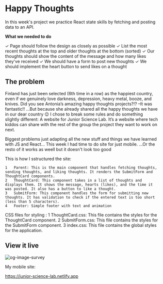 # Happy Thoughts

In this week's project we practice React state skills by fetching and posting data to an API.

**What we needed to do**

✓ Page should follow the design as closely as possible
✓ List the most recent thoughts at the top and older thoughts at the bottom (sorted)
✓ Our thoughts should show the content of the message and how many likes they've received
✓ We should have a form to post new thoughts
✓ We should implement the heart button to send likes on a thought

## The problem

Finland has just been selected (6th time in a row) as the happiest country, even if we genuinely love darkness, depression, heavy metal, booze, and knives.
Did you see Antonia’s amazing happy thoughts projects?!? –It was fantastic!! …But because she already shared all the happy thoughts we have in our dear country 😉 I chose to break some rules and do something slightly different:
A website for Junior Science Lab. It’s a website where tech kiddos can share with the rest of the group the project they want to work on next.

Biggest problems just adapting all the new stuff and things we have learned with JS and React...
This week I had time to do site for just mobile.  ...Or the resto of it works as weell but it doesn't look too good

This is how I sstructured the site:

	1	Parent: This is the main component that handles fetching thoughts, sending thoughts, and liking thoughts. It renders the SubmitForm and ThoughtCard components.
	2	ThoughtCard: This component takes in a list of thoughts and displays them. It shows the message, hearts (likes), and the time it was posted. It also has a button to like a thought.
	3	SubmitForm: This component handles the form for submitting new thoughts. It has validation to check if the entered text is too short (less than 5 characters).
	4	Footer: Simple footer with text and animation

CSS files for styling :
	1	ThoughtCard.css: This file contains the styles for the ThoughtCard component.
	2	SubmitForm.css: This file contains the styles for the SubmitForm component.
	3	index.css: This file contains the global styles for the application.

## View it live
![og-image-survey](https://user-images.githubusercontent.com/112956568/227894465-06ae9faa-c9fb-46ae-b722-7c417bf3b760.jpg)

My mobile site:

https://junior-science-lab.netlify.app
